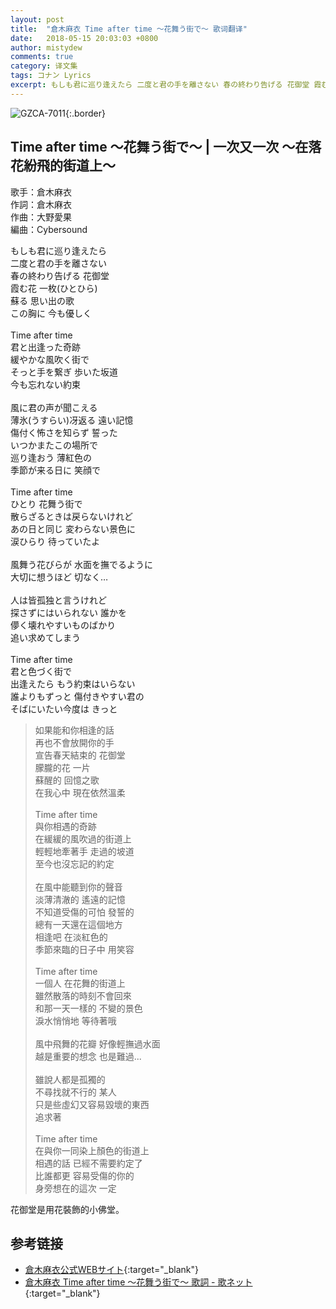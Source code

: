 ```yaml
---
layout: post
title:  "倉木麻衣 Time after time 〜花舞う街で〜 歌词翻译"
date:   2018-05-15 20:03:03 +0800
author: mistydew
comments: true
category: 译文集
tags: コナン Lyrics
excerpt: もしも君に巡り逢えたら 二度と君の手を離さない 春の終わり告げる 花御堂 霞む花 一枚(ひとひら) 蘇る 思い出の歌 この胸に 今も優しく
---
```

![GZCA-7011](https://mistydew.github.io/assets/images/cover/dc/GZCA-7011.jpg){:.border}

## Time after time 〜花舞う街で〜 | 一次又一次 ～在落花紛飛的街道上～

歌手：倉木麻衣<br>
作詞：倉木麻衣<br>
作曲：大野愛果<br>
編曲：Cybersound

<div class="lyric-original">
<p>
もしも君に巡り逢えたら<br>
二度と君の手を離さない<br>
春の終わり告げる 花御堂<br>
霞む花 一枚(ひとひら)<br>
蘇る 思い出の歌<br>
この胸に 今も優しく<br>
<br>
Time after time<br>
君と出逢った奇跡<br>
緩やかな風吹く街で<br>
そっと手を繋ぎ 歩いた坂道<br>
今も忘れない約束<br>
<br>
風に君の声が聞こえる<br>
薄氷(うすらい)冴返る 遠い記憶<br>
傷付く怖さを知らず 誓った<br>
いつかまたこの場所で<br>
巡り逢おう 薄紅色の<br>
季節が来る日に 笑顔で<br>
<br>
Time after time<br>
ひとり 花舞う街で<br>
散らざるときは戻らないけれど<br>
あの日と同じ 変わらない景色に<br>
涙ひらり 待っていたよ<br>
<br>
風舞う花びらが 水面を撫でるように<br>
大切に想うほど 切なく…<br>
<br>
人は皆孤独と言うけれど<br>
探さずにはいられない 誰かを<br>
儚く壊れやすいものばかり<br>
追い求めてしまう<br>
<br>
Time after time<br>
君と色づく街で<br>
出逢えたら もう約束はいらない<br>
誰よりもずっと 傷付きやすい君の<br>
そばにいたい今度は きっと
</p>
</div>

<div class="lyric-translation">
<blockquote>
如果能和你相逢的話<br>
再也不會放開你的手<br>
宣告春天結束的 花御堂<br>
朦朧的花 一片<br>
蘇醒的 回憶之歌<br>
在我心中 現在依然溫柔<br>
<br>
Time after time<br>
與你相遇的奇跡<br>
在緩緩的風吹過的街道上<br>
輕輕地牽著手 走過的坡道<br>
至今也沒忘記的約定<br>
<br>
在風中能聽到你的聲音<br>
淡薄清澈的 遙遠的記憶<br>
不知道受傷的可怕 發誓的<br>
總有一天還在這個地方<br>
相逢吧 在淡紅色的<br>
季節來臨的日子中 用笑容<br>
<br>
Time after time<br>
一個人 在花舞的街道上<br>
雖然散落的時刻不會回來<br>
和那一天一樣的 不變的景色<br>
淚水悄悄地 等待著哦<br>
<br>
風中飛舞的花瓣 好像輕撫過水面<br>
越是重要的想念 也是難過...<br>
<br>
雖說人都是孤獨的<br>
不尋找就不行的 某人<br>
只是些虛幻又容易毀壞的東西<br>
追求著<br>
<br>
Time after time<br>
在與你一同染上顏色的街道上<br>
相遇的話 已經不需要約定了<br>
比誰都更 容易受傷的你的<br>
身旁想在的這次 一定
</blockquote>
</div>

花御堂是用花裝飾的小佛堂。

## 参考链接

* [倉木麻衣公式WEBサイト](http://www.mai-kuraki.com){:target="_blank"}
* [倉木麻衣 Time after time 〜花舞う街で〜 歌詞 - 歌ネット](https://www.uta-net.com/song/16899){:target="_blank"}
